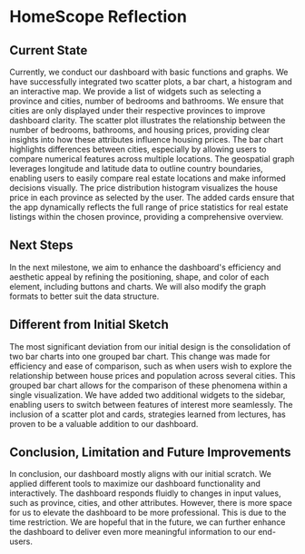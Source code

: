 # HomeScope Reflection

## Current State

Currently, we conduct our dashboard with basic functions and graphs.
We have successfully integrated two scatter plots, a bar chart, a histogram and an interactive map.
We provide a list of widgets such as selecting a province and cities, number of bedrooms and bathrooms.
We ensure that cities are only displayed under their respective provinces to improve dashboard clarity.
The scatter plot illustrates the relationship between the number of bedrooms, bathrooms, and housing prices, providing clear insights into how these attributes influence housing prices.
The bar chart highlights differences between cities, especially by allowing users to compare numerical features across multiple locations.
The geospatial graph leverages longitude and latitude data to outline country boundaries, enabling users to easily compare real estate locations and make informed decisions visually.
The price distribution histogram visualizes the house price in each province as selected by the user.
The added cards ensure that the app dynamically reflects the full range of price statistics for real estate listings within the chosen province, providing a comprehensive overview.

## Next Steps

In the next milestone, we aim to enhance the dashboard's efficiency and aesthetic appeal by refining the positioning, shape, and color of each element, including buttons and charts.
We will also modify the graph formats to better suit the data structure.

## Different from Initial Sketch

The most significant deviation from our initial design is the consolidation of two bar charts into one grouped bar chart.
This change was made for efficiency and ease of comparison, such as when users wish to explore the relationship between house prices and population across several cities.
This grouped bar chart allows for the comparison of these phenomena within a single visualization.
We have added two additional widgets to the sidebar, enabling users to switch between features of interest more seamlessly.
The inclusion of a scatter plot and cards, strategies learned from lectures, has proven to be a valuable addition to our dashboard.

## Conclusion, Limitation and Future Improvements

In conclusion, our dashboard mostly aligns with our initial scratch.
We applied different tools to maximize our dashboard functionality and interactively.
The dashboard responds fluidly to changes in input values, such as province, cities, and other attributes.
However, there is more space for us to elevate the dashboard to be more professional.
This is due to the time restriction.
We are hopeful that in the future, we can further enhance the dashboard to deliver even more meaningful information to our end-users.
